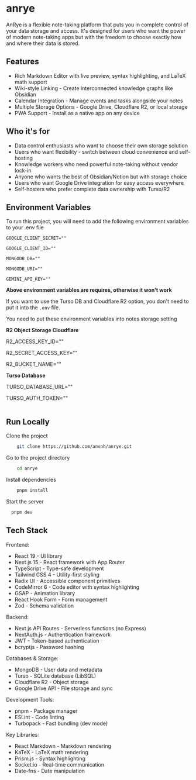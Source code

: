 # anrye

AnRye is a flexible note-taking platform that puts you in complete control of your data storage and access. It's designed for users who want the power of modern note-taking apps but with the freedom to choose exactly how and where their data is stored.

## Features

- Rich Markdown Editor with live preview, syntax highlighting, and LaTeX math support
- Wiki-style Linking - Create interconnected knowledge graphs like Obsidian
- Calendar Integration - Manage events and tasks alongside your notes
- Multiple Storage Options - Google Drive, Cloudflare R2, or local storage
- PWA Support - Install as a native app on any device


## Who it's for

- Data control enthusiasts who want to choose their own storage solution
- Users who want flexibility - switch between cloud convenience and self-hosting
- Knowledge workers who need powerful note-taking without vendor lock-in
- Anyone who wants the best of Obsidian/Notion but with storage choice
- Users who want Google Drive integration for easy access everywhere
- Self-hosters who prefer complete data ownership with Turso/R2
## Environment Variables

To run this project, you will need to add the following environment variables to your .env file

`GOOGLE_CLIENT_SECRET=""`

`GOOGLE_CLIENT_ID=""`

`MONGODB_DB=""`

`MONGODB_URI=""`

`GEMINI_API_KEY=""`

**Above environment variables are requires, otherwise it won't work**

If you want to use the Turso DB and Cloudflare R2 option, you don't need to put it into the `.env` file. 

You need to put these environment variables into notes storage setting

**R2 Object Storage Cloudflare**

R2_ACCESS_KEY_ID=""

R2_SECRET_ACCESS_KEY=""

R2_BUCKET_NAME=""

**Turso Database**

TURSO_DATABASE_URL=""

TURSO_AUTH_TOKEN=""

<image goes here>

## Run Locally

Clone the project

```bash
    git clone https://github.com/anvnh/anrye.git
```

Go to the project directory

```bash
    cd anrye
```

Install dependencies

```bash
    pnpm install
```

Start the server

```bash
  pnpm dev
```


## Tech Stack

Frontend:

- React 19 - UI library
- Next.js 15 - React framework with App Router
- TypeScript - Type-safe development
- Tailwind CSS 4 - Utility-first styling
- Radix UI - Accessible component primitives
- CodeMirror 6 - Code editor with syntax highlighting
- GSAP - Animation library
- React Hook Form - Form management
- Zod - Schema validation

Backend:

- Next.js API Routes - Serverless functions (no Express)
- NextAuth.js - Authentication framework
- JWT - Token-based authentication
- bcryptjs - Password hashing

Databases & Storage:

- MongoDB - User data and metadata
- Turso - SQLite database (LibSQL)
- Cloudflare R2 - Object storage
- Google Drive API - File storage and sync

Development Tools:

- pnpm - Package manager
- ESLint - Code linting
- Turbopack - Fast bundling (dev mode)

Key Libraries:

- React Markdown - Markdown rendering
- KaTeX - LaTeX math rendering
- Prism.js - Syntax highlighting
- Socket.io - Real-time communication
- Date-fns - Date manipulation
